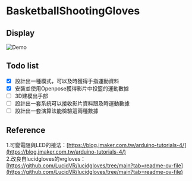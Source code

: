 # BasketballShootingGloves
## Display
![Demo](./file/glove1.gif)
## Todo list
- [x] 設計出一種模式，可以及時獲得手指運動資料
- [x] 安裝並使用Openpose獲得影片中投籃的運動數據
- [ ] 3D建模出手部
- [ ] 設計出一套系統可以接收影片資料跟及時運動數據
- [ ] 設計出一套演算法能檢驗這兩種數據

## Reference
1.可變電阻與LED的接法：[https://blog.jmaker.com.tw/arduino-tutorials-4/](https://blog.jmaker.com.tw/arduino-tutorials-4/)  
2.改良自lucidgloves的vrgloves：[https://github.com/LucidVR/lucidgloves/tree/main?tab=readme-ov-file](https://github.com/LucidVR/lucidgloves/tree/main?tab=readme-ov-file)
